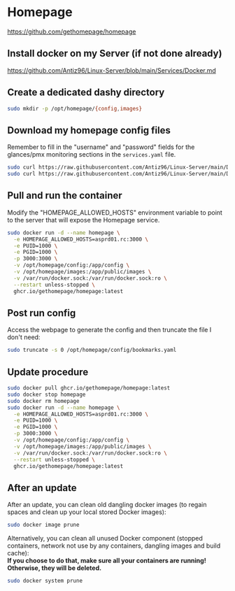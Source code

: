 # Homepage

<https://github.com/gethomepage/homepage>

## Install docker on my Server (if not done already)

<https://github.com/Antiz96/Linux-Server/blob/main/Services/Docker.md>

## Create a dedicated dashy directory

```bash
sudo mkdir -p /opt/homepage/{config,images}
```

## Download my homepage config files

Remember to fill in the "username" and "password" fields for the glances/pmx monitoring sections in the `services.yaml` file.

```bash
sudo curl https://raw.githubusercontent.com/Antiz96/Linux-Server/main/Dotfiles/Services/Homepage-settings.yaml -o /opt/homepage/config/settings.yaml && sudo curl https://raw.githubusercontent.com/Antiz96/Linux-Server/main/Dotfiles/Services/Homepage-widgets.yaml -o /opt/homepage/config/widgets.yaml && sudo curl https://raw.githubusercontent.com/Antiz96/Linux-Server/main/Dotfiles/Services/Homepage-services.yaml -o /opt/homepage/config/services.yaml
sudo curl https://raw.githubusercontent.com/Antiz96/Linux-Server/main/Dotfiles/Services/Homepage-background.png -o /opt/homepage/images/background.png
```

## Pull and run the container

Modify the "HOMEPAGE_ALLOWED_HOSTS" environment variable to point to the server that will expose the Homepage service.

```bash
sudo docker run -d --name homepage \
  -e HOMEPAGE_ALLOWED_HOSTS=asprd01.rc:3000 \
  -e PUID=1000 \
  -e PGID=1000 \
  -p 3000:3000 \
  -v /opt/homepage/config:/app/config \
  -v /opt/homepage/images:/app/public/images \
  -v /var/run/docker.sock:/var/run/docker.sock:ro \
  --restart unless-stopped \
  ghcr.io/gethomepage/homepage:latest
```

## Post run config

Access the webpage to generate the config and then truncate the file I don't need:

```bash
sudo truncate -s 0 /opt/homepage/config/bookmarks.yaml
```

## Update procedure

```bash
sudo docker pull ghcr.io/gethomepage/homepage:latest
sudo docker stop homepage
sudo docker rm homepage
sudo docker run -d --name homepage \
  -e HOMEPAGE_ALLOWED_HOSTS=asprd01.rc:3000 \
  -e PUID=1000 \
  -e PGID=1000 \
  -p 3000:3000 \
  -v /opt/homepage/config:/app/config \
  -v /opt/homepage/images:/app/public/images \
  -v /var/run/docker.sock:/var/run/docker.sock:ro \
  --restart unless-stopped \
  ghcr.io/gethomepage/homepage:latest
```

## After an update

After an update, you can clean old dangling docker images (to regain spaces and clean up your local stored Docker images):

```bash
sudo docker image prune
```

Alternatively, you can clean all unused Docker component (stopped containers, network not use by any containers, dangling images and build cache):  
**If you choose to do that, make sure all your containers are running! Otherwise, they will be deleted.**  

```bash
sudo docker system prune
```
